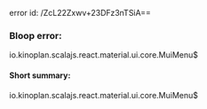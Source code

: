error id: /ZcL22Zxwv+23DFz3nTSiA==
### Bloop error:

io.kinoplan.scalajs.react.material.ui.core.MuiMenu$
#### Short summary: 

io.kinoplan.scalajs.react.material.ui.core.MuiMenu$